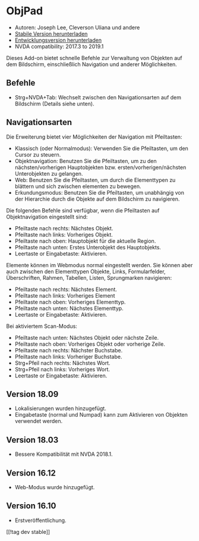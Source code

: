 # ObjPad #

* Autoren: Joseph Lee, Cleverson Uliana und andere
* [Stabile Version herunterladen][1]
* [Entwicklungsversion herunterladen][2]
* NVDA compatibility: 2017.3 to 2019.1

Dieses Add-on bietet schnelle Befehle zur Verwaltung von Objekten auf dem
Bildschirm, einschließlich Navigation und anderer Möglichkeiten.

## Befehle

* Strg+NVDA+Tab: Wechselt zwischen den Navigationsarten auf dem Bildschirm
  (Details siehe unten).

## Navigationsarten

Die Erweiterung bietet vier Möglichkeiten der Navigation mit Pfeiltasten:

* Klassisch (oder Normalmodus): Verwenden Sie die Pfeiltasten, um den Cursor
  zu steuern.
* Objektnavigation: Benutzen Sie die Pfeiltasten, um zu den
  nächsten/vorherigen Hauptobjekten bzw. ersten/vorherigen/nächsten
  Unterobjekten zu gelangen.
* Web: Benutzen Sie die Pfeiltasten, um durch die Elementtypen zu blättern
  und sich zwischen elementen zu bewegen.
* Erkundungsmodus: Benutzen Sie die Pfeiltasten, um unabhängig von der
  Hierarchie durch die Objekte auf dem Bildschirm zu navigieren.

Die folgenden Befehle sind verfügbar, wenn die Pfeiltasten auf
Objektnavigation eingestellt sind:

* Pfeiltaste nach rechts: Nächstes Objekt.
* Pfeiltaste nach links: Vorheriges Objekt.
* Pfeiltaste nach oben: Hauptobjekt für die aktuelle Region.
* Pfeiltaste nach unten: Erstes Unterobjekt des Hauptobjekts.
* Leertaste or Eingabetaste: Aktivieren.

Elemente können im Webmodus normal eingestellt werden. Sie können aber auch
zwischen den Elementtypen Objekte, Links, Formularfelder, Überschriften,
Rahmen, Tabellen, Listen, Sprungmarken navigieren:

* Pfeiltaste nach rechts: Nächstes Element.
* Pfeiltaste nach links: Vorheriges Element
* Pfeiltaste nach oben: Vorheriges Elementtyp.
* Pfeiltaste nach unten: Nächstes Elementtyp.
* Leertaste or Eingabetaste: Aktivieren.

Bei aktiviertem Scan-Modus:

* Pfeiltaste nach unten: Nächstes Objekt oder nächste Zeile.
* Pfeiltaste nach oben: Vorheriges Objekt oder vorherige Zeile.
* Pfeiltaste nach rechts: Nächster Buchstabe.
* Pfeiltaste nach links: Vorheriger Buchstabe.
* Strg+Pfeil nach rechts: Nächstes Wort.
* Strg+Pfeil nach links: Vorheriges Wort.
* Leertaste or Eingabetaste: Aktivieren.

## Version 18.09

* Lokalisierungen wurden hinzugefügt.
* Eingabetaste (normal und Numpad) kann zum Aktivieren von Objekten
  verwendet werden.

## Version 18.03

* Bessere Kompatibilität mit NVDA 2018.1.

## Version 16.12

* Web-Modus wurde hinzugefügt.

## Version 16.10

* Erstveröffentlichung.

[[!tag dev stable]]

[1]: https://addons.nvda-project.org/files/get.php?file=objPad

[2]: https://addons.nvda-project.org/files/get.php?file=objPad-dev
